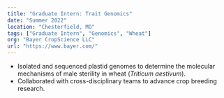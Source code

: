 ```yaml
---
title: "Graduate Intern: Trait Genomics"
date: "Summer 2022"
location: "Chesterfield, MO"
tags: ["Graduate Intern", "Genomics", "Wheat"]
org: "Bayer CropScience LLC"
url: "https://www.bayer.com/"
---
```


- Isolated and sequenced plastid genomes to determine the molecular mechanisms of male sterility in wheat (*Triticum aestivum*). 
- Collaborated with cross-disciplinary teams to advance crop breeding research.
